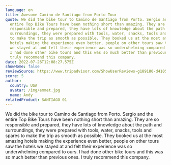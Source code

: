 ```yaml
---
language: en
title: Awesome Camino de Santiago from Porto Tour
quote: We did the bike tour to Camino de Santiago from Porto. Sergio and the
  entire Top Bike Tours have been nothing short than amazing. They are so
  responsible and prepared, they have lots of knowledge about the path and
  surroundings, they were prepared with tools, water, snacks, tools and spares
  to make the trip as smooth as possible. They booked us at the most amazing
  hotels making the experience even better, people on other tours saw the hotels
  we stayed at and felt their experience was so underwhelming compared to ours.
  I had done other bike tours and this was so much better than previous ones. I
  truly recommend this company.
date: 2022-07-26T12:08:27.575Z
showHome: false
reviewSource: https://www.tripadvisor.com/ShowUserReviews-g189180-d4105907-r843109455-Top_Bike_Tours_Portugal-Porto_Porto_District_Northern_Portugal.html
score: 5
author:
  country: USA
  avatar: /img/emmet.jpg
  name: Andy
relatedProduct: SANTIAGO 01
---
```

We did the bike tour to Camino de Santiago from Porto. Sergio and the entire Top Bike Tours have been nothing short than amazing. They are so responsible and prepared, they have lots of knowledge about the path and surroundings, they were prepared with tools, water, snacks, tools and spares to make the trip as smooth as possible. They booked us at the most amazing hotels making the experience even better, people on other tours saw the hotels we stayed at and felt their experience was so underwhelming compared to ours. I had done other bike tours and this was so much better than previous ones. I truly recommend this company.